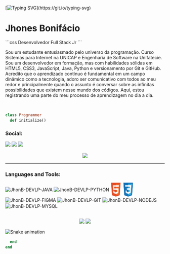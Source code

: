 [![Typing SVG](https://readme-typing-svg.demolab.com?font=Fira+Code&pause=1000&color=00B231&center=falso&vCenter=falso&repeat=verdadeiro&width=435&lines=Ol%C3%A1+amigo%2C+Bem-vindo+ao+meu+perfil!;Hello+my+Friend%2C+Welcome+to+my!)](https://git.io/typing-svg)

<h1>Jhones Bonifácio</h1>
```css
Desenvolvedor Full Stack Jr
```

<p>Sou um estudante entusiasmado pelo universo da programação. Curso Sistemas para Internet na UNICAP e Engenharia de Software na Unifatecie. Sou um desenvolvedor em formação, mas com habilidades sólidas em HTML5, CSS3, JavaScript, Java, Python e versionamento por Git e GitHub. Acredito que o aprendizado contínuo é fundamental em um campo dinâmico como a tecnologia, adoro ser comunicativo com todos ao meu redor e principalmente quando o assunto é conversar sobre as infinitas possibilidades que existem nesse mundo dos códigos. Aqui, estou registrando uma parte do meu processo de aprendizagem no dia a dia. </p><br/>

```ruby
class Programmer
  def initialize()
```
<h3 align="left">Social:</h3>
  <div>
  <a href="https://www.instagram.com/iae.jhonzn/#" target="_blank"><img src="https://img.shields.io/badge/-Instagram-%23E4405F?style=for-the-badge&logo=instagram&logoColor=white" target="_blank"></a>
  <a href = "mailto:jhonesbonifacio_18@outlook.com"><img src="https://img.shields.io/badge/Gmail-D14836?style=for-the-badge&logo=gmail&logoColor=white" target="_blank"></a>
  <a href="https://www.linkedin.com/in/jhones-bonifacio-da-silva-350817270/" target="_blank"><img src="https://img.shields.io/badge/-LinkedIn-%230077B5?style=for-the-badge&logo=linkedin&logoColor=white" target="_blank"></a> 
 </div>
</div>
<br>
 <div align="center"> 
  <img src="https://i.redd.it/4w6jlp7qlkb91.gif" width="50%">
  </div>
<hr>

  <p></p>
<h3 align="left">Languages and Tools:</h3>
  <div>
  <img align="center" alt="JhonB-DEVLP-JAVA" height="45" width="35" src="https://cdn.jsdelivr.net/gh/devicons/devicon/icons/java/java-original.svg" />
  <img align="center" alt="JhonB-DEVLP-PYTHON" height="45" width="35" src="https://cdn.jsdelivr.net/gh/devicons/devicon/icons/python/python-original.svg" />       
  <img align="center" alt="JhonB-DEVLP-HTML" height="45" width="35" src="https://raw.githubusercontent.com/devicons/devicon/master/icons/html5/html5-original.svg">
  <img align="center" alt="JhonB-DEVLP-CSS" height="45" width="35" src="https://raw.githubusercontent.com/devicons/devicon/master/icons/css3/css3-original.svg">
  <img align="center" alt="JhonB-DEVLP-FIGMA" height="45" width="35" src="https://cdn.jsdelivr.net/gh/devicons/devicon/icons/figma/figma-original.svg" />
  <img align="center" alt="JhonB-DEVLP-GIT" height="45" width="35" src="https://cdn.jsdelivr.net/gh/devicons/devicon/icons/git/git-original.svg" />
  <img align="center" alt="JhonB-DEVLP-NODEJS" height="45" width="35" src="https://cdn.jsdelivr.net/gh/devicons/devicon/icons/nodejs/nodejs-original.svg" />
  <img align="center" alt="JhonB-DEVLP-MYSQL" height="45" width="35" src="https://cdn.jsdelivr.net/gh/devicons/devicon/icons/mysql/mysql-original.svg" />       
   </div>
  <p></p>
<div> 
<br>
<div align="center">
  <a href="https://github.com/JhonB-DEVLP">
    <a href="https://platane.github.io/snk">
</a>
  <img height="180em" src="https://github-readme-stats.vercel.app/api?username=jhonB-DEVLP&show_icons=true&theme=radical&include_all_commits=true&count_private=true"/>
  <img height="180em" src="https://github-readme-stats.vercel.app/api/top-langs/?username=jhonB-DEVLP&layout=compact&langs_count=7&theme=radical"/>

</div>

![Snake animation](https://github.com/JhonB-DEVLP/JhonB-DEVLP/blob/output/github-contribution-grid-snake.svg)

```ruby
  end
end
```
